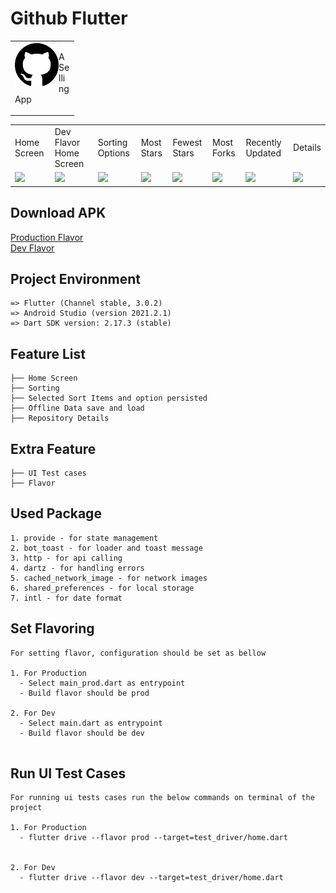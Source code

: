 # Github Flutter
<table>
  <tr>
    <td>
      <img src="assets/github.png" height=70 align="left"> 
    <p>A Selling App
      </p>
    </td>
  </tr>
</table>
<table>
  <tr>
     <td>Home Screen</td>
       <td>Dev Flavor Home Screen</td>
        <td>Sorting Options</td>
    <td>Most Stars</td>
     <td>Fewest Stars</td>
     <td>Most Forks</td>
    <td>Recently Updated</td>
     <td>Details</td>
  </tr>
  <tr>
    <td><img src="https://drive.google.com/uc?export=download&id=1l1UNkT6fhzJT9UN7CtYolLb5hV93n531" width=270 ></td>
    <td><img src="https://drive.google.com/uc?export=download&id=1l6FcKd97ZN2WGq-Oyjhr7tI23jc3jfiR" width=270 ></td>
    <td><img src="https://drive.google.com/uc?export=download&id=1lF0oKZ6aG5nIAWNnUZcTY3D_VKNere-A" width=270 ></td>
    <td><img src="https://drive.google.com/uc?export=download&id=1l9GInCGzm0P61O5hlc_VlWR1OVBy5nlz" width=270 ></td>
    <td><img src="https://drive.google.com/uc?export=download&id=1lAj5b5OxLydpb1DixRlGTt5v7FCBHrp-" width=270 ></td>
     <td><img src="https://drive.google.com/uc?export=download&id=1lDrrGfcUJJth_UagJBV721w2UAzauz7V" width=270 ></td>
     <td><img src="https://drive.google.com/uc?export=download&id=1lEdhGLzNnk-RywPMdyC7sedodH2UnWeE" width=270 ></td>
    <td><img src="https://drive.google.com/uc?export=download&id=1lF-CyKM2ZaOYddoptbAhc1IRgq87zwNP" width=270 ></td>
  </tr>
 </table>

## Download APK
<a id="raw-url" href="https://drive.google.com/uc?export=download&id=1lLWTG4QRjgX-x30-fAuzcaBlaQg1pCLR">Production Flavor</a><br />
<a id="raw-url" href="https://drive.google.com/uc?export=download&id=1lKxDHWC_b_QNNGBpF2vgCjM84SxbX0zT">Dev Flavor</a>

## Project Environment
```
=> Flutter (Channel stable, 3.0.2)
=> Android Studio (version 2021.2.1)
=> Dart SDK version: 2.17.3 (stable) 
```


## Feature List
```
├── Home Screen
├── Sorting
├── Selected Sort Items and option persisted
├── Offline Data save and load
├── Repository Details
```


## Extra Feature
```
├── UI Test cases
├── Flavor
```

## Used Package
```
1. provide - for state management
2. bot_toast - for loader and toast message
3. http - for api calling
4. dartz - for handling errors
5. cached_network_image - for network images
6. shared_preferences - for local storage
7. intl - for date format
```

## Set Flavoring
```
For setting flavor, configuration should be set as bellow

1. For Production
  - Select main_prod.dart as entrypoint
  - Build flavor should be prod
  
2. For Dev
  - Select main.dart as entrypoint
  - Build flavor should be dev
  
```

## Run UI Test Cases
```
For running ui tests cases run the below commands on terminal of the project

1. For Production
  - flutter drive --flavor prod --target=test_driver/home.dart

  
2. For Dev
  - flutter drive --flavor dev --target=test_driver/home.dart

  
```

